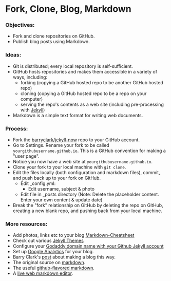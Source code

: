 # Fork, Clone, Blog, Markdown


### Objectives:

 * Fork and clone repositories on GitHub.
 * Publish blog posts using Markdown.


### Ideas:

 * Git is distributed; every local repository is self-sufficient.
 * GitHub hosts repositories and makes them accessible in a variety of ways, including:
     * forking (copying a GitHub hosted repo to be another GitHub hosted repo)
     * cloning (copying a GitHub hosted repo to be a repo on your computer)
     * serving the repo's contents as a web site (including pre-processing with [Jekyll](http://jekyllrb.com/))
 * Markdown is a simple text format for writing web documents.


### Process:

 * Fork the [barryclark/jekyll-now](https://github.com/barryclark/jekyll-now) repo to your GitHub account.
 * Go to Settings. Rename your fork to be called `yourgithubusername.github.io`. This is a GitHub convention for making a "user page".
 * Notice you now have a web site at `yourgithubusername.github.io`.
 * Clone your fork to your local machine with `git clone`.
 * Edit the files locally (both configuration and markdown files), commit, and push back up to your fork on GitHub.
    - Edit _config.yml: 
        * Edit username, subject & photo  
    - Edit file in _posts directory (Note: Delete the placeholder content.  Enter your own content & update date)  
 * Break the "fork" relationship on GitHub by deleting the repo on GitHub, creating a new blank repo, and pushing back from your local machine.


### More resources:
 * Add photos, links etc to your blog [Markdown-Cheatsheet](https://github.com/adam-p/markdown-here/wiki/Markdown-Cheatsheet)
 * Check out various [Jekyll Themes](http://jekyllthemes.org)
 * Configure your [Godaddy domain name with your Github Jekyll account](http://andrewsturges.com/blog/jekyll/tutorial/2014/11/06/github-and-godaddy.html)
 * Set up [Google Analytics](http://www.google.com/analytics/) for your blog.
 * Barry Clark's [post](http://www.smashingmagazine.com/2014/08/01/build-blog-jekyll-github-pages/) about making a blog this way.
 * The original source on [markdown](https://daringfireball.net/projects/markdown/syntax).
 * The useful [github-flavored markdown](https://help.github.com/articles/github-flavored-markdown).
 * A [live web markdown editor](http://jrmoran.com/playground/markdown-live-editor/).

 
